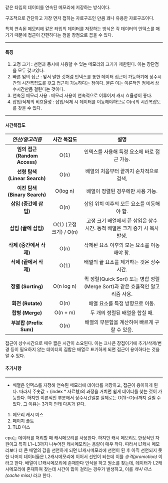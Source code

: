 
같은 타입의 데이터를 연속된 메모리에 저장하는 방식이다.

구조적으로 간단하고 가장 먼저 접하는 자료구조인 만큼 꽤나 유용한 자료구조이다.

특히 연속된 메모리에 같은 타입의 데이터를 저장하는 방식은 각 데이터의 인덱스를 매기기 때문에 접근이 간편하다는 점을 장점으로 꼽을 수 있다.

---
#### 특징

1. 고정 크기 : 선언과 동시에 사용할 수 있는 메모리의 크기가 제한된다. 이는 장단점을 모두 갖고있다.
2. 빠른 임의 접근 : 앞서 말한 것처럼 인덱스를 통한 데이터 접근이 가능하기에 상수시간의 시간복잡도를 갖고 접근이 가능하다는 점이다. 물론 이는 이론적인 점에서 상수시간만큼 걸린다는 것이다.
3. 연속된 메모리 사용 : 메모리 사용이 연속적으로 이루어져 캐시 효율성이 좋다.
4. 삽입/삭제의 비효율성 : 삽입/삭제 시 데이터를 이동해야하므로 O(n)의 시간복잡도를 갖을 수 있다.

---
#### 시간복잡도

|         *연산/알고리즘*         |     **시간 복잡도**      |                         **설명**                          |
| :-----------------------: | :-----------------: | :-----------------------------------------------------: |
| **임의 접근 (Random Access)** |        O(1)         |                인덱스를 사용해 특정 요소에 바로 접근 가능.                |
| **선형 탐색 (Linear Search)** |        O(n)         |                 배열의 처음부터 끝까지 순차적으로 검색.                  |
| **이진 탐색 (Binary Search)** |      O(log n)       |                   배열이 정렬된 경우에만 사용 가능.                   |
|      **삽입 (중간에 삽입)**      |        O(n)         |                삽입 위치 이후의 모든 요소를 이동해야 함.                 |
|      **삽입 (끝에 삽입)**       | O(1) (고정 크기) / O(n) |      고정 크기 배열에서 끝 삽입은 상수 시간. 동적 배열은 크기 증가 시 복사 발생.      |
|     **삭제 (중간에서 삭제)**      |        O(n)         |                삭제된 요소 이후의 모든 요소를 이동해야 함.                |
|      **삭제 (끝에서 삭제)**      |        O(1)         |                배열의 끝 요소를 제거하는 것은 상수 시간.                 |
|     **정렬 (Sorting)**      |     O(n log n)      | 퀵 정렬(Quick Sort) 또는 병합 정렬(Merge Sort)과 같은 효율적인 알고리즘 사용. |
|      **회전 (Rotate)**      |        O(n)         |                   배열 요소를 특정 방향으로 이동.                    |
|      **합병 (Merge)**       |      O(n + m)       |                   두 개의 정렬된 배열을 합칠 때.                    |
|   **부분합 (Prefix Sum)**    |        O(n)         |               배열의 부분합을 계산하여 빠르게 구할 수 있음.                |

접근이 상수시간으로 매우 짧은 시간이 소요된다. 이는 크나큰 장접이기에 추가/삭제/변경 등이 필요하지 않는 데이터의 집합은 배열로 표기하게 되면 접근이 용이하다는 것을 알 수 있다.

#### 추가사항
---
- 배열은 인덱스를 지정해 연속된 메모리에 데이터를 저장하고, 접근이 용이하게 된다. 따라서 주솟값 + (index * 자료형)의 과정을 거치면 쉽게 데이터를 찾는 것이 가능한다. 하지만 이론적인 부분에서 상수시간일뿐 실제로는 O(1)~O(n)까지 걸릴 수 있다. 그 이유는 3가지 인데 다음과 같다.

1. 메모리 캐시 미스
2. 페이지 폴트
3. TLB 미스

cpu는 데이터를 처리할 때 캐시메모리를 사용한다. 하지만 캐시 메모리도 한정적인 자원이고 특히 L1~L3까지 나누어진 캐시메모리는 용량이 매우 작다. 따라서 L1캐시 메모리보다 더 큰 배열의 값을 선언하게 되면 L1캐시메모리에 선언이 된 후 아직 선언되지 못한 나머지 데이터들은 L2캐시메모리에 이어서 선언이 되는데 이를 *승격(promotion)* 이라고 한다. 배열이 L1캐시메모리에 존재한다 인식을 하고 원소를 찾는데, 데이터가 L2캐시메모리에 존재하여 찾는데 시간이 많이 걸리는 경우가 발생하고, 이를 *캐시 미스(cache miss)* 라고 한다.



